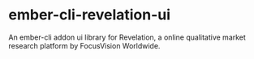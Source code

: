 # ember-cli-revelation-ui
An ember-cli addon ui library for Revelation, a online qualitative market research platform by FocusVision Worldwide.

